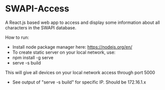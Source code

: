 # SWAPI-Access
A React.js based web app to access and display some information about all characters in the SWAPI database.

How to run:

- Install node package manager here: https://nodejs.org/en/
- To create static server on your local network, use:
 - npm install -g serve
 - serve -s build

This will give all devices on your local network access through port 5000
- See output of "serve -s build" for specific IP. Should be 172.16.1.x
